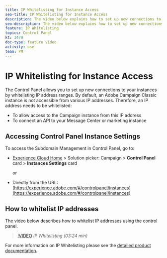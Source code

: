 ```yaml
---
title: IP Whitelisting for Instance Access
seo-title: IP Whitelisting for Instance Access
description: The video below explains how to set up new connections to your instances by whitelisting IP addresses ranges.
seo-description: The video below explains how to set up new connections to your instances by whitelisting IP addresses ranges.
feature: IP Whitelisting
topics: Control Panel
kt: 3479
doc-type: feature video
activity: use
team: PM
---
```


# IP Whitelisting for Instance Access

The Control Panel allows you to set up new connections to your instances by whitelisting IP address ranges. By default, an Adobe Campaign Classic instance is not accessible from various IP addresses. Therefore, an IP address needs to be whitelisted:

* To allow access to the Campaign instance from this IP address
* To connect an API to your Message Center or marketing instance

## Accessing Control Panel Instance Settings

To access the Subdomain Management in Control Panel, go to:

* [Experience Cloud Home](https://experience.adobe.com/#/home) > Solution picker: Campaign > **Control Panel** card > **Instances Settings** card
  
  or
* Directly from the URL: [https://experience.adobe.com/#/controlpanel/instances](https://experience.adobe.com/#/controlpanel/instances)

## How to whitelist IP addresses

The video below describes how to whitelist IP addresses using the control panel.

>[!VIDEO](https://video.tv.adobe.com/v/28726?quality=12)
*IP Whitelisting  (03:24 min)*

For more information on IP Whitelisting please see the [detailed product documentation]( https://helpx.adobe.com/campaign/kb/control-panel-instance-settings.html).
